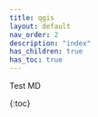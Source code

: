 ```yaml
---
title: qgis
layout: default
nav_order: 2
description: "index"
has_children: true
has_toc: true
---
```



Test MD

{:toc}